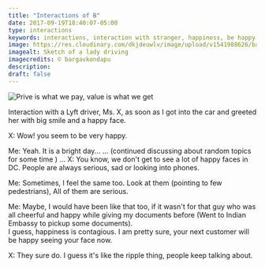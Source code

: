 ```yaml
---
title: "Interactions of B"
date: 2017-09-19T18:40:07-05:00
type: interactions
keywords: interactions, interaction with stranger, happiness, be happy
image: https://res.cloudinary.com/dkjdeuwlv/image/upload/v1541988626/bargavkondapu.com/posts/lady-driving.png
imagealt: Sketch of a lady driving
imagecredits: © bargavkondapu
description:
draft: false
---
```

[comment]: # (Interactions with strangers )

![Prive is what we pay, value is what we get](https://res.cloudinary.com/dkjdeuwlv/image/upload/v1541988626/bargavkondapu.com/posts/lady-driving.png)

Interaction with a Lyft driver, Ms. X, as soon as I got into the car and greeted her with big smile and a happy face.

X: Wow! you seem to be very happy.

Me: Yeah. It is a bright day...
...
(continued discussing about random topics for some time )
...
X: You know, we don't get to see a lot of happy faces in DC. People are always serious, sad or looking into phones.

Me: Sometimes, I feel the same too. Look at them (pointing to few pedestrians), All of them are serious.

Me: Maybe, I would have been like that too, if it wasn't for that guy who was all cheerful and happy while giving my documents before (Went to Indian Embassy to pickup some documents).  
I guess, happiness is contagious. I am pretty sure, your next customer will be happy seeing your face now.

X: They sure do. I guess it's like the ripple thing, people keep talking about.
